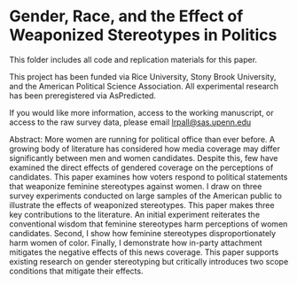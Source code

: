 # Gender, Race, and the Effect of Weaponized Stereotypes in Politics
This folder includes all code and replication materials for this paper.

This project has been funded via Rice University, Stony Brook University, and the American Political Science Association. All experimental research has been preregistered via AsPredicted.

If you would like more information, access to the working manuscript, or access to the raw survey data, please email lrpall@sas.upenn.edu

Abstract: More women are running for political office than ever before. A growing body of literature has considered how media coverage may differ significantly between men and women candidates. Despite this, few have examined the direct effects of gendered coverage on the perceptions of candidates. This paper examines how voters respond to political statements that weaponize feminine stereotypes against women. I draw on three survey experiments conducted on large samples of the American public to illustrate the effects of weaponized stereotypes. This paper makes three key contributions to the literature. An initial experiment reiterates the conventional wisdom that feminine stereotypes harm perceptions of women candidates. Second, I show how feminine stereotypes disproportionately harm women of color. Finally, I demonstrate how in-party attachment mitigates the negative effects of this news coverage. This paper supports existing research on gender stereotyping but critically introduces two scope conditions that mitigate their effects.
